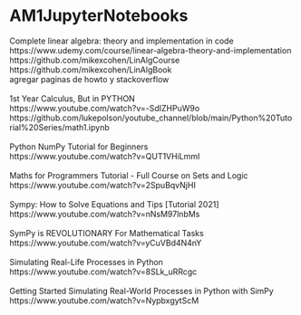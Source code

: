 <h1>AM1JupyterNotebooks</h1>
<p>
Complete linear algebra: theory and implementation in code <br>
https://www.udemy.com/course/linear-algebra-theory-and-implementation <br>
https://github.com/mikexcohen/LinAlgCourse <br>
https://github.com/mikexcohen/LinAlgBook <br>
agregar paginas de howto y stackoverflow <br>
 <br>
1st Year Calculus, But in PYTHON <br>
https://www.youtube.com/watch?v=-SdIZHPuW9o <br>
https://github.com/lukepolson/youtube_channel/blob/main/Python%20Tutorial%20Series/math1.ipynb <br>
 <br>
Python NumPy Tutorial for Beginners <br>
https://www.youtube.com/watch?v=QUT1VHiLmmI <br>
 <br>
Maths for Programmers Tutorial - Full Course on Sets and Logic <br>
https://www.youtube.com/watch?v=2SpuBqvNjHI <br>
 <br>
Sympy: How to Solve Equations and Tips [Tutorial 2021] <br>
https://www.youtube.com/watch?v=nNsM97lnbMs <br>
 <br>
SymPy is REVOLUTIONARY For Mathematical Tasks <br>
https://www.youtube.com/watch?v=yCuVBd4N4nY <br>
 <br>
Simulating Real-Life Processes in Python <br>
https://www.youtube.com/watch?v=8SLk_uRRcgc <br>
 <br>
Getting Started Simulating Real-World Processes in Python with SimPy <br>
https://www.youtube.com/watch?v=NypbxgytScM <br>
</p>
